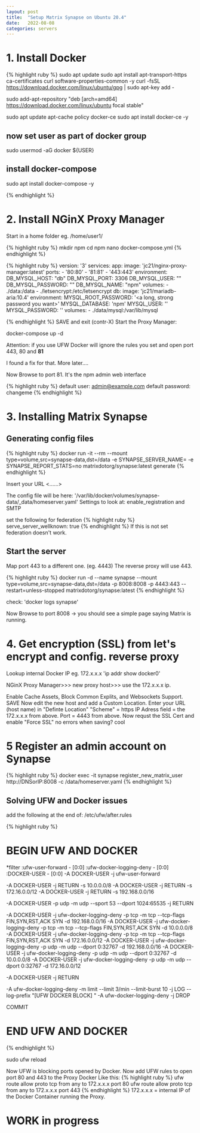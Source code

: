 ```yaml
---
layout: post
title:  "Setup Matrix Synapse on Ubuntu 20.4"
date:   2022-08-08
categories: servers
---
```


# 1. Install Docker

{% highlight ruby %}
sudo apt update
sudo apt install apt-transport-https ca-certificates curl software-properties-common -y
curl -fsSL https://download.docker.com/linux/ubuntu/gpg | sudo apt-key add -

sudo add-apt-repository "deb [arch=amd64] https://download.docker.com/linux/ubuntu focal stable"

sudo apt update
apt-cache policy docker-ce
sudo apt install docker-ce -y

## now set user as part of docker group
sudo usermod -aG docker ${USER}

## install docker-compose
sudo apt install docker-compose -y

{% endhighlight %}

# 2. Install NGinX Proxy Manager

Start in a home folder eg. /home/user1/ 

{% highlight ruby %}
mkdir npm
cd npm
nano docker-compose.yml
{% endhighlight %}

{% highlight ruby %}
version: '3'
services:
  app:
    image: 'jc21/nginx-proxy-manager:latest'
    ports:
      - '80:80'
      - '81:81'
      - '443:443'
    environment:
      DB_MYSQL_HOST: "db"
      DB_MYSQL_PORT: 3306
      DB_MYSQL_USER: "<a user name you want>"
      DB_MYSQL_PASSWORD: "<a password you want>"
      DB_MYSQL_NAME: "npm"
    volumes:
      - ./data:/data
      - ./letsencrypt:/etc/letsencrypt
  db:
    image: 'jc21/mariadb-aria:10.4'
    environment:
      MYSQL_ROOT_PASSWORD: '<a long, strong password you want>'
      MYSQL_DATABASE: 'npm'
      MYSQL_USER: '<the same username as above>'
      MYSQL_PASSWORD: '<the same password as in the section above>'
    volumes:
      - ./data/mysql:/var/lib/mysql

{% endhighlight %}
SAVE and exit (contr-X)
Start the Proxy Manager:

docker-compose  up -d

Attention: if you use UFW Docker will ignore the rules you set and open port 443, 80 and <b>81</b> 

I found a fix for that. More later....

Now Browse to port 81. It's the npm admin web interface

{% highlight ruby %}
default user: admin@example.com
default password: changeme
{% endhighlight %}

# 3. Installing Matrix Synapse 

## Generating config files

{% highlight ruby %}
docker run -it --rm --mount type=volume,src=synapse-data,dst=/data -e SYNAPSE_SERVER_NAME=<your-intended-url> -e SYNAPSE_REPORT_STATS=no matrixdotorg/synapse:latest generate
{% endhighlight %}

Insert your URL <......>

The config file will be here:
'/var/lib/docker/volumes/synapse-data/_data/homeserver.yaml'
Settings to look at: enable_registration and SMTP

set the following for federation 
{% highlight ruby %}
serve_server_wellknown: true
{% endhighlight %}
If this is not set federation doesn't work.

## Start the server

Map port 443 to a different one. (eg. 4443) The reverse proxy will use 443. 

{% highlight ruby %}
docker run -d --name synapse --mount type=volume,src=synapse-data,dst=/data -p 8008:8008 -p 4443:443 --restart=unless-stopped matrixdotorg/synapse:latest
{% endhighlight %}

check:
'docker logs synapse'

Now Browse to port 8008 -> you should see a simple page saying Matrix is running.

# 4. Get encryption (SSL) from let's encrypt and config. reverse proxy

Lookup internal Docker IP eg. 172.x.x.x
'ip addr show docker0'

NGinX Proxy Manager>>> new proxy host>>> use the 172.x.x.x ip.

Enable Cache Assets, Block Common Explits, and Websockets Support. 
SAVE
Now edit the new host and add a Custom Location. 
Enter your URL (host name) in "Definte Location"
"Scheme" = https
IP Adress field = the 172.x.x.x from above.
Port = 4443 from above.
Now requst the SSL Cert and enable "Force SSL"
no errors when saving? cool

# 5 Register an admin account on Synapse

{% highlight ruby %}
docker exec -it synapse register_new_matrix_user http://DNSorIP:8008 -c /data/homeserver.yaml
{% endhighlight %}

## Solving UFW and Docker issues

add the following at the end of:  /etc/ufw/after.rules

{% highlight ruby %}
# BEGIN UFW AND DOCKER
*filter
:ufw-user-forward - [0:0]
:ufw-docker-logging-deny - [0:0]
:DOCKER-USER - [0:0]
-A DOCKER-USER -j ufw-user-forward

-A DOCKER-USER -j RETURN -s 10.0.0.0/8
-A DOCKER-USER -j RETURN -s 172.16.0.0/12
-A DOCKER-USER -j RETURN -s 192.168.0.0/16

-A DOCKER-USER -p udp -m udp --sport 53 --dport 1024:65535 -j RETURN

-A DOCKER-USER -j ufw-docker-logging-deny -p tcp -m tcp --tcp-flags FIN,SYN,RST,ACK SYN -d 192.168.0.0/16
-A DOCKER-USER -j ufw-docker-logging-deny -p tcp -m tcp --tcp-flags FIN,SYN,RST,ACK SYN -d 10.0.0.0/8
-A DOCKER-USER -j ufw-docker-logging-deny -p tcp -m tcp --tcp-flags FIN,SYN,RST,ACK SYN -d 172.16.0.0/12
-A DOCKER-USER -j ufw-docker-logging-deny -p udp -m udp --dport 0:32767 -d 192.168.0.0/16
-A DOCKER-USER -j ufw-docker-logging-deny -p udp -m udp --dport 0:32767 -d 10.0.0.0/8
-A DOCKER-USER -j ufw-docker-logging-deny -p udp -m udp --dport 0:32767 -d 172.16.0.0/12

-A DOCKER-USER -j RETURN

-A ufw-docker-logging-deny -m limit --limit 3/min --limit-burst 10 -j LOG --log-prefix "[UFW DOCKER BLOCK] "
-A ufw-docker-logging-deny -j DROP

COMMIT
# END UFW AND DOCKER
{% endhighlight %}

sudo ufw reload

Now UFW is blocking ports opened by Docker.
Now add UFW rules to open port 80 and 443 to the Proxy Docker
Like this:
{% highlight ruby %}
ufw route allow proto tcp from any to 172.x.x.x port 80
ufw route allow proto tcp from any to 172.x.x.x port 443 
{% endhighlight %}
172.x.x.x = internal IP of the Docker Container running the Proxy. 


# WORK in progress